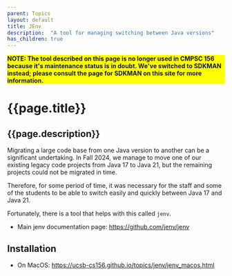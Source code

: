 ```yaml
---
parent: Topics
layout: default
title: JEnv
description:  "A tool for managing switching between Java versions"
has_children: true
---
```


<div style="background: yellow; font-weight: bold;">
NOTE: The tool described on this page is no longer used in CMPSC 156 because it's maintenance status is in doubt.  We've switched to SDKMAN instead; please consult the page for SDKMAN on this site for more information.
</div>

# {{page.title}} 

## {{page.description}}

Migrating a large code base from one Java version to another can be a significant undertaking.  In Fall 2024, we manage to move one of our existing legacy code projects from Java 17 to Java 21,
but the remaining projects could not be migrated in time.

Therefore, for some period of time, it was necessary for the staff and some of the students to be able to switch easily and quickly between Java 17 and Java 21.

Fortunately, there is a tool that helps with this called `jenv`.

* Main jenv documentation page: <https://github.com/jenv/jenv>

## Installation

* On MacOS: <https://ucsb-cs156.github.io/topics/jenv/jenv_macos.html>
